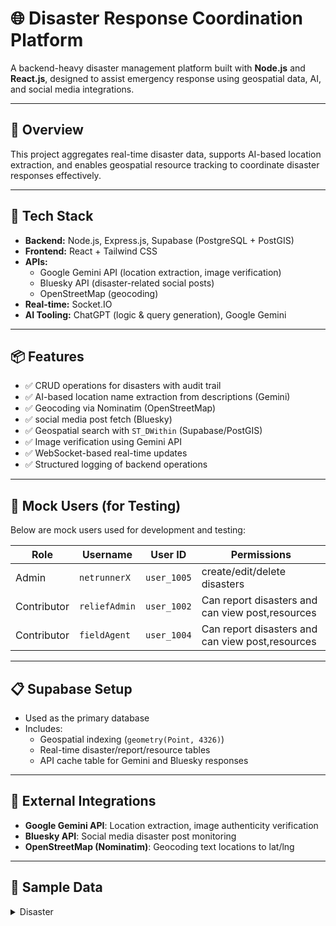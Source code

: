 # 🌐 Disaster Response Coordination Platform

A backend-heavy disaster management platform built with **Node.js** and **React.js**, designed to assist emergency response using geospatial data, AI, and social media integrations.

---

## 📌 Overview

This project aggregates real-time disaster data, supports AI-based location extraction, and enables geospatial resource tracking to coordinate disaster responses effectively.

---

## 🔧 Tech Stack

- **Backend:** Node.js, Express.js, Supabase (PostgreSQL + PostGIS)
- **Frontend:** React + Tailwind CSS
- **APIs:**
  - Google Gemini API (location extraction, image verification)
  - Bluesky API (disaster-related social posts)
  - OpenStreetMap (geocoding)
- **Real-time:** Socket.IO
- **AI Tooling:** ChatGPT (logic & query generation), Google Gemini

---

## 📦 Features

- ✅ CRUD operations for disasters with audit trail
- ✅ AI-based location name extraction from descriptions (Gemini)
- ✅ Geocoding via Nominatim (OpenStreetMap)
- ✅ social media post fetch (Bluesky)
- ✅ Geospatial search with `ST_DWithin` (Supabase/PostGIS)
- ✅ Image verification using Gemini API
- ✅ WebSocket-based real-time updates
- ✅ Structured logging of backend operations

---
## 👤 Mock Users (for Testing)

Below are mock users used for development and testing:

| Role         | Username     | User ID      | Permissions                                      |
|--------------|--------------|--------------|--------------------------------------------------|
| Admin        | `netrunnerX` | `user_1005`  | create/edit/delete disasters        |
| Contributor  | `reliefAdmin`| `user_1002`  | Can report disasters and can view post,resources |
| Contributor  | `fieldAgent` | `user_1004`  | Can report disasters and can view post,resources |

---

## 📋 Supabase Setup

- Used as the primary database
- Includes:
  - Geospatial indexing (`geometry(Point, 4326)`)
  - Real-time disaster/report/resource tables
  - API cache table for Gemini and Bluesky responses

---

## 🔗 External Integrations

- **Google Gemini API**: Location extraction, image authenticity verification
- **Bluesky API**: Social media disaster post monitoring
- **OpenStreetMap (Nominatim)**: Geocoding text locations to lat/lng

---

## 📁 Sample Data

<details>
<summary>Disaster</summary>

```json
{
  "title": "NYC Flood",
  "location_name": "Manhattan, NYC",
  "description": "Heavy flooding in Manhattan",
  "tags": ["flood", "urgent"],
  "owner_id": "netrunnerX"
}
</details> <details> <summary>Report</summary>

{
  "disaster_id": "123",
  "user_id": "citizen1",
  "content": "Need food in Lower East Side",
  "image_url": "http://example.com/flood.jpg",
  "verification_status": "pending"
}
</details> <details> <summary>Resource</summary>

{
  "disaster_id": "123",
  "name": "Red Cross Shelter",
  "location_name": "Lower East Side, NYC",
  "type": "shelter"
}
</details> ```
